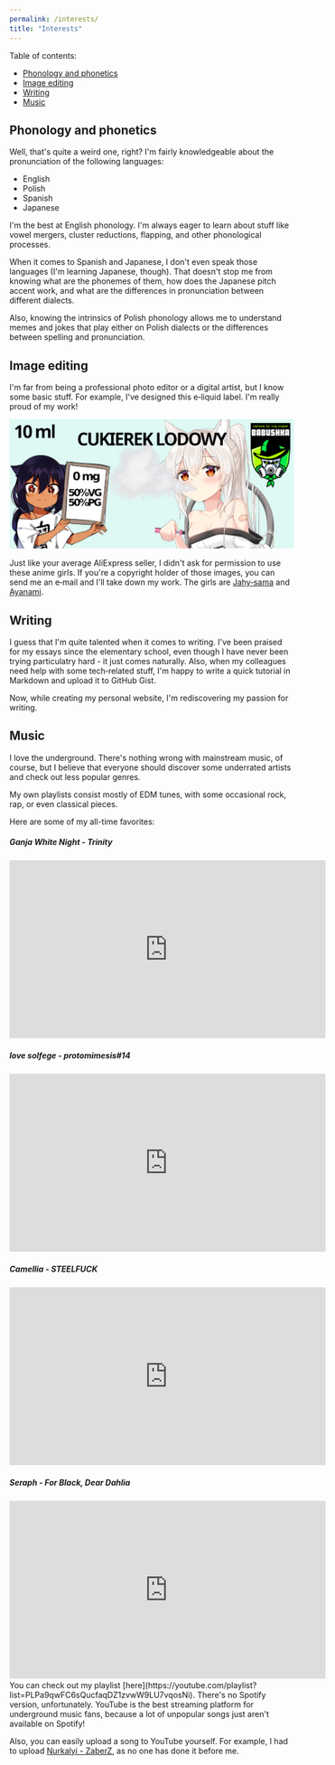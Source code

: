 ```yaml
---
permalink: /interests/
title: "Interests"
---
```


Table of contents:

- [Phonology and phonetics](#phonology-and-phonetics)
- [Image editing](#image-editing)
- [Writing](#writing)
- [Music](#music)

## Phonology and phonetics

Well, that's quite a weird one, right?
I'm fairly knowledgeable about the pronunciation of the following languages:

- English
- Polish
- Spanish
- Japanese

I'm the best at English phonology. I'm always eager to learn about stuff like
vowel mergers, cluster reductions, flapping, and other phonological processes.

When it comes to Spanish and Japanese, I don't even speak those
languages (I'm learning Japanese, though). That doesn't stop me from knowing what are
the phonemes of them, how does the Japanese pitch accent work, and what are
the differences in pronunciation between different dialects.

Also, knowing the intrinsics of Polish phonology allows me to understand memes and jokes
that play either on Polish dialects or the differences between spelling and pronunciation.

## Image editing

I'm far from being a professional photo editor or a digital artist, but I know some
basic stuff. For example, I've designed this e&#8209;liquid label. I'm really proud of my work!

![E&#8209;liquid label](/assets/articles/e-liquid-label.webp)

Just like your average AliExpress seller, I didn't ask for permission to use these anime girls.
If you're a copyright holder of those images, you can send me an e&#8209;mail and I'll take down my work.
The girls are [Jahy&#8209;sama](https://twitter.com/aconbwakame/status/1113036854201204736) and
[Ayanami](https://www.pixiv.net/en/artworks/78790389).

## Writing

I guess that I'm quite talented when it comes to writing. I've been praised for my essays since the elementary school,
even though I have never been trying particulatry hard - it just comes naturally.
Also, when my colleagues need help with some tech&#8209;related stuff,
I'm happy to write a quick tutorial in Markdown and upload it to GitHub Gist.

Now, while creating my personal website, I'm rediscovering my passion for writing.

## Music

I love the underground. There's nothing wrong with mainstream music, of course, but
I believe that everyone should discover some underrated artists and check out less popular genres.

My own playlists consist mostly of EDM tunes, with some occasional rock, rap, or even classical pieces.

Here are some of my all-time favorites:

##### Ganja White Night - Trinity

<iframe width="560" height="315" src="https://www.youtube.com/embed/MY7SytvTYjA" title="Ganja White Night - Trinity"
frameborder="0" allow="accelerometer; autoplay; clipboard-write; encrypted-media; gyroscope; picture-in-picture" allowfullscreen></iframe>

##### love solfege - protomimesis#14

<iframe width="560" height="315" src="https://www.youtube.com/embed/dPLKc5tdvo0" title="love solfege - protomimesis#14"
frameborder="0" allow="accelerometer; autoplay; clipboard-write; encrypted-media; gyroscope; picture-in-picture" allowfullscreen></iframe>

##### Camellia - STEELFUCK

<iframe width="560" height="315" src="https://www.youtube.com/embed/texMuiGrafk" title="Camellia - STEELFUCK"
frameborder="0" allow="accelerometer; autoplay; clipboard-write; encrypted-media; gyroscope; picture-in-picture" allowfullscreen></iframe>

##### Seraph - For Black, Dear Dahlia

<iframe width="560" height="315" src="https://www.youtube.com/embed/KtSdO-w3z08" title="Seraph - For Black, Dear Dahlia"
frameborder="0" allow="accelerometer; autoplay; clipboard-write; encrypted-media; gyroscope; picture-in-picture" allowfullscreen></iframe>
<br>
You can check out my playlist [here](https://youtube.com/playlist?list=PLPa9qwFC6sQucfaqDZ1zvwW9LU7vqosNi).
There's no Spotify version, unfortunately. YouTube is the best streaming platform for underground music fans,
because a lot of unpopular songs just aren't available on Spotify!

Also, you can easily upload a song to YouTube yourself. For example, I had to upload
[Nurkalyi - ZaberZ](https://www.youtube.com/watch?v=YSMv8wO-NeI), as no one has done it before me.
